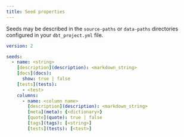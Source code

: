 ```yaml
---
title: Seed properties
---
```


Seeds may be described in the `source-paths` or `data-paths` directories configured in your `dbt_project.yml` file.

```yml
version: 2

seeds:
  - name: <string>
    [description](description): <markdown_string>
    [docs](docs):
      show: true | false
    [tests](tests):
      - <test>
    columns:
      - name: <column name>
        [description](description): <markdown_string>
        [meta](meta): {<dictionary>}
        [quote](quote): true | false
        [tags](tags): [<string>]
        [tests](tests): [<test>]
```
